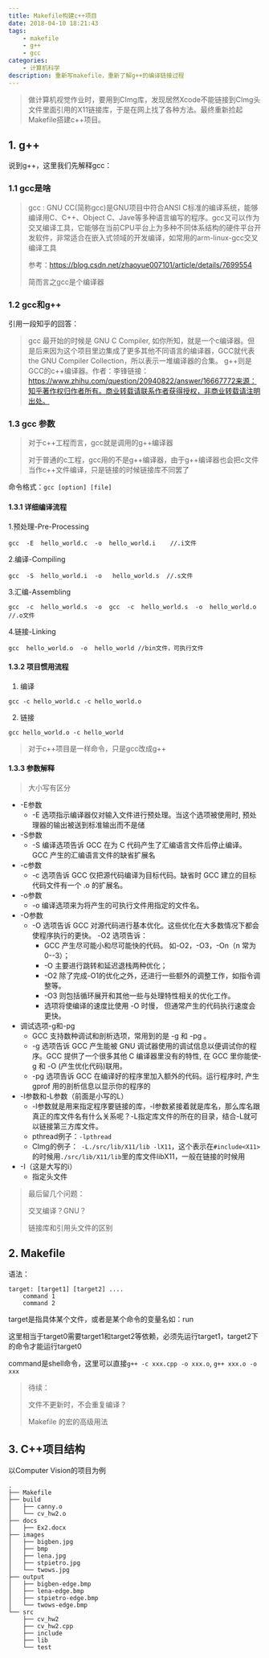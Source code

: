 ```yaml
---
title: Makefile构建c++项目
date: 2018-04-10 18:21:43
tags:
    - makefile
    - g++
    - gcc
categories:
    - 计算机科学
description: 重新写makefile，重新了解g++的编译链接过程
---
```


> 做计算机视觉作业时，要用到CImg库，发现居然Xcode不能链接到CImg头文件里面引用的X11链接库，于是在网上找了各种方法。最终重新捡起Makefile搭建c++项目。

## 1. g++

说到g++，这里我们先解释gcc：

### 1.1 gcc是啥

> gcc : GNU CC(简称gcc)是GNU项目中符合ANSI C标准的编译系统，能够编译用C、C++、Object 
> C、Jave等多种语言编写的程序。gcc又可以作为交叉编译工具，它能够在当前CPU平台上为多种不同体系结构的硬件平台开发软件，非常适合在嵌入式领域的开发编译，如常用的arm-linux-gcc交叉编译工具
>
> 参考：https://blog.csdn.net/zhaoyue007101/article/details/7699554
>
> 简而言之gcc是个编译器

### 1.2 gcc和g++

引用一段知乎的回答：

> gcc 最开始的时候是 GNU C Compiler,  如你所知，就是一个c编译器。但是后来因为这个项目里边集成了更多其他不同语言的编译器，GCC就代表 the GNU Compiler Collection，所以表示一堆编译器的合集。 g++则是GCC的c++编译器。作者：李锋链接：https://www.zhihu.com/question/20940822/answer/16667772来源：知乎著作权归作者所有。商业转载请联系作者获得授权，非商业转载请注明出处。

### 1.3 gcc 参数

> 对于c++工程而言，gcc就是调用的g++编译器
>
> 对于普通的c工程，gcc用的不是g++编译器，由于g++编译器也会把c文件当作c++文件编译，只是链接的时候链接库不同罢了

命令格式：`gcc [option] [file]`

#### 1.3.1 详细编译流程

1.预处理-Pre-Processing

```
gcc  -E  hello_world.c  -o  hello_world.i    //.i文件
```

2.编译-Compiling

```
gcc  -S  hello_world.i  -o   hello_world.s  //.s文件
```

3.汇编-Assembling     

```
gcc  -c  hello_world.s  -o  gcc  -c  hello_world.s  -o  hello_world.o     //.o文件
```

4.链接-Linking          

```
gcc  hello_world.o  -o  hello_world //bin文件，可执行文件
```

#### 1.3.2 项目惯用流程

1. 编译

```
gcc -c hello_world.c -c hello_world.o
```

2. 链接

```
gcc hello_world.o -c hello_world
```

> 对于c++项目是一样命令，只是gcc改成g++

#### 1.3.3 参数解释

> 大小写有区分

- -E参数
  - -E 选项指示编译器仅对输入文件进行预处理。当这个选项被使用时, 预处理器的输出被送到标准输出而不是储
- -S参数
  - -S 编译选项告诉 GCC 在为 C 代码产生了汇编语言文件后停止编译。 GCC 产生的汇编语言文件的缺省扩展名
- -c参数
  - -c 选项告诉 GCC 仅把源代码编译为目标代码。缺省时 GCC 建立的目标代码文件有一个 .o 的扩展名。
- -o参数
  - -o 编译选项来为将产生的可执行文件用指定的文件名。
- -O参数
  - -O 选项告诉 GCC 对源代码进行基本优化。这些优化在大多数情况下都会使程序执行的更快。 -O2 选项告诉：
    - GCC 产生尽可能小和尽可能快的代码。 如-O2，-O3，-On（n 常为0--3）；
    - -O  主要进行跳转和延迟退栈两种优化；
    - -O2 除了完成-O1的优化之外，还进行一些额外的调整工作，如指令调整等。
    - -O3 则包括循环展开和其他一些与处理特性相关的优化工作。
    - 选项将使编译的速度比使用 -O 时慢， 但通常产生的代码执行速度会更快。
- 调试选项-g和-pg
  - GCC 支持数种调试和剖析选项，常用到的是 -g 和 -pg 。
  - -g 选项告诉 GCC 产生能被 GNU 调试器使用的调试信息以便调试你的程序。GCC 提供了一个很多其他 C 编译器里没有的特性, 在 GCC 里你能使-g 和 -O (产生优化代码)联用。
  - -pg 选项告诉 GCC 在编译好的程序里加入额外的代码。运行程序时, 产生 gprof 用的剖析信息以显示你的程序的
- -l参数和-L参数（前面是小写的L）
  -  -l参数就是用来指定程序要链接的库，-l参数紧接着就是库名，那么库名跟真正的库文件名有什么关系呢？-L指定库文件的所在的目录，结合-L就可以链接第三方库文件。
  - pthread例子：`-lpthread`
  - CImg的例子：` -L./src/lib/X11/lib -lX11`，这个表示在`#include<X11>`的时候用`./src/lib/X11/lib`里的库文件libX11，一般在链接的时候用
- -I（这是大写的i）
  - 指定头文件

> 最后留几个问题：
>
> 交叉编译？GNU？
>
> 链接库和引用头文件的区别

## 2. Makefile

语法：

```
target: [target1] [target2] ....
	command 1
	command 2
```

target是指具体某个文件，或者是某个命令的变量名如：run

这里相当于target0需要target1和target2等依赖，必须先运行target1，target2下的命令才能运行target0

command是shell命令，这里可以直接`g++ -c xxx.cpp -o xxx.o`, `g++ xxx.o -o xxx`

> 待续：
>
> 文件不更新时，不会重复编译？
>
> Makefile 的宏的高级用法

## 3. C++项目结构

以Computer Vision的项目为例

```
.
├── Makefile
├── build
│   ├── canny.o
│   └── cv_hw2.o
├── docs
│   ├── Ex2.docx
├── images
│   ├── bigben.jpg
│   ├── bmp
│   ├── lena.jpg
│   ├── stpietro.jpg
│   └── twows.jpg
├── output
│   ├── bigben-edge.bmp
│   ├── lena-edge.bmp
│   ├── stpietro-edge.bmp
│   └── twows-edge.bmp
└── src
    ├── cv_hw2
    ├── cv_hw2.cpp
    ├── include
    ├── lib
    └── test
```

